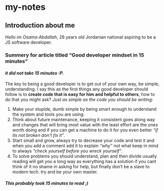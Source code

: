 # my-notes

## Introduction about me

*Hello im Osama Abdallah*, 26 years old Jordanian national aspiring to be a JS software developer.

### Summery for article titled “Good developer mindset in 15 minutes”

#### *it did not take 15 minutes :P.*

The key to being a good developer is to get out of your own way, be simple, understanding. I say this as the first things any good developer should follow is to **create code that is easy for him and helpful to others**, how to do that you might ask? *Just as simple as the code you should be writing*:

1. Make your stupide, dumb simple by being smart enough to understand the system and tools you are using.
2. Think about future maintenance, keeping it consistent goes along way and changes that will bring most value with the least effort are the ones worth doing and if you can get a machine to do it for you even better *“if its not broken don’t fix it”*.
3. Start small and grow, always try to decrease your code and test it and when you add a comment add it to explain *“why”* not what keep in mind to always *“check yourself before you wreck yourself”*.
4. To solve problems you should understand, plan and then divide usually reading will get you a long way as everything has a solution if you cant think of it no shame in asking for help, but finally don’t be a slave to modern tech. try and be your own master.

##### *This probably took 15 minutes to read ;)*
